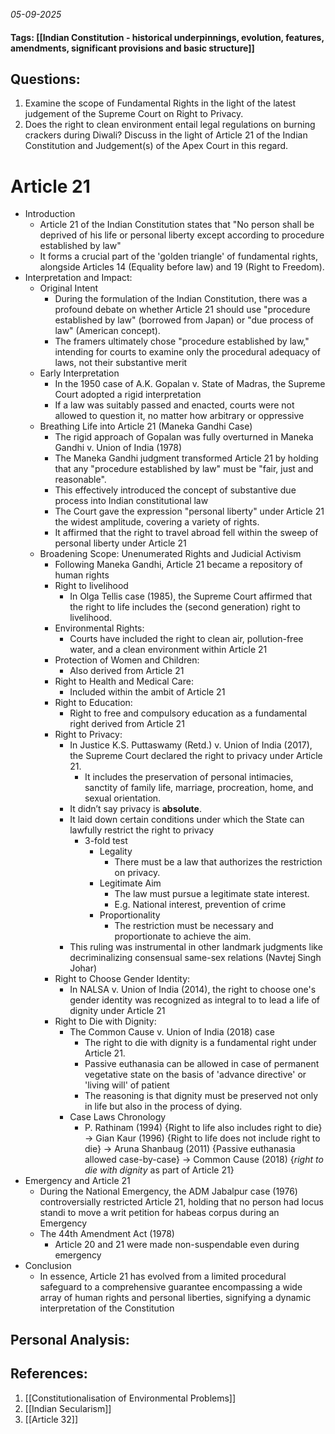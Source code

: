 *05-09-2025*
#### Tags: [[Indian Constitution - historical underpinnings, evolution, features, amendments, significant provisions and basic structure]]


## Questions:

1. Examine the scope of Fundamental Rights in the light of the latest judgement of the Supreme Court on Right to Privacy.
2. Does the right to clean environment entail legal regulations on burning crackers during Diwali? Discuss in the light of Article 21 of the Indian Constitution and Judgement(s) of the Apex Court in this regard.

# Article 21

- Introduction
	- Article 21 of the Indian Constitution states that "No person shall be deprived of his life or personal liberty except according to procedure established by law"
	- It forms a crucial part of the 'golden triangle' of fundamental rights, alongside Articles 14 (Equality before law) and 19 (Right to Freedom).
- Interpretation and Impact:
	- Original Intent 
		- During the formulation of the Indian Constitution, there was a profound debate on whether Article 21 should use "procedure established by law" (borrowed from Japan) or "due process of law" (American concept). 
		- The framers ultimately chose "procedure established by law," intending for courts to examine only the procedural adequacy of laws, not their substantive merit 
	- Early Interpretation
		- In the 1950 case of A.K. Gopalan v. State of Madras, the Supreme Court adopted a rigid interpretation
		- If a law was suitably passed and enacted, courts were not allowed to question it, no matter how arbitrary or oppressive
	- Breathing Life into Article 21 (Maneka Gandhi Case)
		- The rigid approach of Gopalan was fully overturned in Maneka Gandhi v. Union of India (1978)
		- The Maneka Gandhi judgment transformed Article 21 by holding that any "procedure established by law" must be "fair, just and reasonable". 
		- This effectively introduced the concept of substantive due process into Indian constitutional law
		- The Court gave the expression "personal liberty" under Article 21 the widest amplitude, covering a variety of rights. 
		- It affirmed that the right to travel abroad fell within the sweep of personal liberty under Article 21
	- Broadening Scope: Unenumerated Rights and Judicial Activism
		- Following Maneka Gandhi, Article 21 became a repository of human rights
		- Right to livelihood
			- In Olga Tellis case (1985), the Supreme Court affirmed that the right to life includes the (second generation) right to livelihood.
		- Environmental Rights: 
			- Courts have included the right to clean air, pollution-free water, and a clean environment within Article 21
		- Protection of Women and Children: 
			- Also derived from Article 21
		- Right to Health and Medical Care: 
			- Included within the ambit of Article 21
		- Right to Education: 
			- Right to free and compulsory education as a fundamental right derived from Article 21
		- Right to Privacy: 
			- In Justice K.S. Puttaswamy (Retd.) v. Union of India (2017), the Supreme Court declared the right to privacy under Article 21. 
				- It includes the preservation of personal intimacies, sanctity of family life, marriage, procreation, home, and sexual orientation. 
			- It didn’t say privacy is **absolute**. 
			- It laid down certain conditions under which the State can lawfully restrict the right to privacy
				- 3-fold test
					- Legality
						- There must be a law that authorizes the restriction on privacy.
					- Legitimate Aim
						- The law must pursue a legitimate state interest.
						- E.g. National interest, prevention of crime
					- Proportionality
						- The restriction must be necessary and proportionate to achieve the aim.
			- This ruling was instrumental in other landmark judgments like decriminalizing consensual same-sex relations (Navtej Singh Johar)
		- Right to Choose Gender Identity: 
			- In NALSA v. Union of India (2014), the right to choose one's gender identity was recognized as integral to to lead a life of dignity under Article 21
		- Right to Die with Dignity: 
			- The Common Cause v. Union of India (2018) case
				- The right to die with dignity is a fundamental right under Article 21.
				- Passive euthanasia can be allowed in case of permanent vegetative state on the basis of 'advance directive' or 'living will' of patient
				- The reasoning is that dignity must be preserved not only in life but also in the process of dying.
			- Case Laws Chronology
				- P. Rathinam (1994) {Right to life also includes right to die} → Gian Kaur (1996) {Right to life does not include right to die} → Aruna Shanbaug (2011) {Passive euthanasia allowed case-by-case} → Common Cause (2018) {_right to die with dignity_ as part of Article 21}
- Emergency and Article 21
	- During the National Emergency, the ADM Jabalpur case (1976) controversially restricted Article 21, holding that no person had locus standi to move a writ petition for habeas corpus during an Emergency
	- The 44th Amendment Act (1978)
		- Article 20 and 21 were made non-suspendable even during emergency
- Conclusion
	- In essence, Article 21 has evolved from a limited procedural safeguard to a comprehensive guarantee encompassing a wide array of human rights and personal liberties, signifying a dynamic interpretation of the Constitution




## Personal Analysis:


## References:

1. [[Constitutionalisation of Environmental Problems]]
2. [[Indian Secularism]]
3. [[Article 32]]